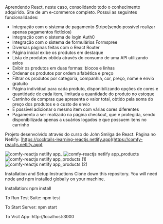 Aprendendo React, neste caso, consolidando todo o conhecimento adquirido. Site de um e-commerce completo. Possui as seguintes funcionalidades:

- Integração com o sistema de pagamento Stripe(sendo possível realizar apenas pagamentos fictícios)
- Integração com o sistema de login Auth0
- Integração com o sistema de formulários Formspree
- Diversas páginas feitas com o React Router
- Página inicial exibe os produtos em destaque
- Lista de produtos obtida através do consumo de uma API utilizando axios
- Exibir os produtos em duas formas: blocos e linhas
- Ordenar os produtos por ordem alfabética e preço
- Filtrar os produtos por categoria, companhia, cor, preço, nome e envio gratuito
- Página individual para cada produto, disponibilizando opções de cores e quantidade de cada item, limitada a quantidade do produto no estoque
- Carrinho de compras que apresenta o valor total, obtido pela soma do preço dos produtos e o custo de envio
- É possível adicionar o mesmo item com várias cores diferentes
- Pagamento a ser realizado na página checkout, que é protegida, sendo disponibilizada apenas a usuários logados e que possuem itens no carrinho

Projeto desenvolvido através do curso do John Smilga de React. Página no Netlify: [https://cocktails-learning-reactjs.netlify.app](https://comfy-reactjs.netlify.app)

![comfy-reactjs netlify app_](https://user-images.githubusercontent.com/103163622/194153990-e7c0589b-39d7-4929-95ba-89a44ef46806.png)
![comfy-reactjs netlify app_products](https://user-images.githubusercontent.com/103163622/194154183-adb399e9-c63c-4064-a900-13cc14ff6a5f.png)
![comfy-reactjs netlify app_products (1)](https://user-images.githubusercontent.com/103163622/194154454-7697008c-ad8a-4c0a-85f7-4cb21e924dfe.png)
![comfy-reactjs netlify app_products (2)](https://user-images.githubusercontent.com/103163622/194154468-ff39f5dc-a732-4fbe-b22e-cb5076abaa5a.png)

Installation and Setup Instructions Clone down this repository. You will need node and npm installed globally on your machine.

Installation: npm install

To Run Test Suite: npm test

To Start Server: npm start

To Visit App: http://localhost:3000
